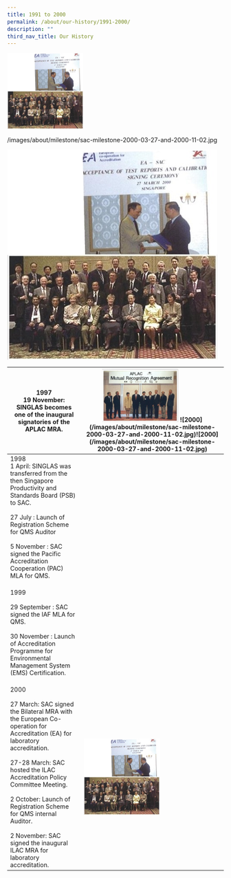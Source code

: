 ```yaml
---
title: 1991 to 2000
permalink: /about/our-history/1991-2000/
description: ""
third_nav_title: Our History
---
```

<img style="width:177px" alt="2000" src="/images/about/milestone/sac-milestone-2000-03-27-and-2000-11-02.jpg">

		 
/images/about/milestone/sac-milestone-2000-03-27-and-2000-11-02.jpg

![2000](/images/about/milestone/sac-milestone-2000-03-27-and-2000-11-02.jpg)

<table>
<thead>
  <tr>
    <th>1997<br>19 November: SINGLAS becomes one of the inaugural signatories of the APLAC MRA.<br></th>
    <th><img style="width:177px" alt="1997" src="/images/about/milestone/sac-milestone-1997-11-19.jpg">
![2000](/images/about/milestone/sac-milestone-2000-03-27-and-2000-11-02.jpg)![2000](/images/about/milestone/sac-milestone-2000-03-27-and-2000-11-02.jpg)</th>
  </tr>
</thead>
<tbody>
  <tr>
    <td>1998<br>1 April: SINGLAS was transferred from the then Singapore Productivity and Standards Board (PSB) to SAC.<br><br>27 July : Launch of Registration Scheme for QMS Auditor<br><br>5 November : SAC signed the Pacific Accreditation Cooperation (PAC) MLA for QMS.<br><br></td>
    <td></td>
  </tr>
  <tr>
    <td>1999<br><br>29 September : SAC signed the IAF MLA for QMS.<br><br>30 November : Launch of Accreditation Programme for Environmental Management System (EMS) Certification.<br><br></td>
    <td></td>
  </tr>
  <tr>
    <td>2000<br><br>27 March: SAC signed the Bilateral MRA with the European Co-operation for Accreditation (EA) for laboratory accreditation.<br><br>27-28 March: SAC hosted the ILAC Accreditation Policy Committee Meeting.<br><br>2 October: Launch of Registration Scheme for QMS internal Auditor.<br><br>2 November: SAC signed the inaugural ILAC MRA for laboratory accreditation.</td>
    <td><img style="width:177px" alt="2000" src="/images/about/milestone/sac-milestone-2000-03-27-and-2000-11-02.jpg"></td>
  </tr>
</tbody>
</table>